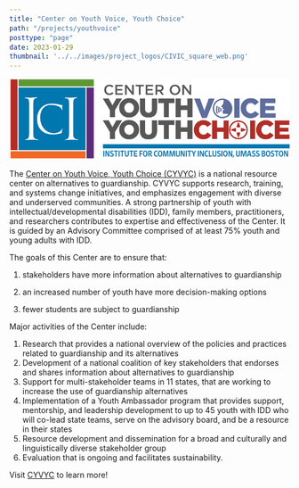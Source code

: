 ```yaml
---
title: "Center on Youth Voice, Youth Choice"
path: "/projects/youthvoice"
posttype: "page"
date: 2023-01-29
thumbnail: '../../images/project_logos/CIVIC_square_web.png'
---
```


[![Go to CYVYC website](../../images/ici_cyvyc-logo.png)](https://youth-voice.org/)

The [Center on Youth Voice, Youth Choice (CYVYC)](https://youth-voice.org/) is a national resource center on alternatives to guardianship. CYVYC supports research, training, and systems change initiatives, and emphasizes engagement with diverse and underserved communities. A strong partnership of youth with intellectual/developmental disabilities (IDD), family members, practitioners, and researchers contributes to expertise and effectiveness of the Center. It is guided by an Advisory Committee comprised of at least 75% youth and young adults with IDD.

The goals of this Center are to ensure that:

1) stakeholders have more information about alternatives to guardianship

2) an increased number of youth have more decision-making options

3) fewer students are subject to guardianship

Major activities of the Center include:

1.  Research that provides a national overview of the policies and practices related to guardianship and its alternatives
2.  Development of a national coalition of key stakeholders that endorses and shares information about alternatives to guardianship
3.  Support for multi-stakeholder teams in 11 states, that are working to increase the use of guardianship alternatives
4.  Implementation of a Youth Ambassador program that provides support, mentorship, and leadership development to up to 45 youth with IDD who will co-lead state teams, serve on the advisory board, and be a resource in their states
5.  Resource development and dissemination for a broad and culturally and linguistically diverse stakeholder group
6.  Evaluation that is ongoing and facilitates sustainability.

Visit [CYVYC](https://youth-voice.org/) to learn more!